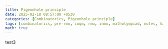 ```yaml
---
title: Pigeonhole principle
date: 2025-02-18 08:57:00 +0530
categories: [Combinatorics, Pigeonhole principle]
tags: [combinatorics, pre-rmo, ioqm, rmo, inmo, matholympiad, notes, handouts, lecturenotes]
math: true
---
```


test3
